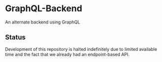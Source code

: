 # GraphQL-Backend
An alternate backend using GraphQL

## Status
Development of this repository is halted indefinitely due to limited available time and the fact that we already had an endpoint-based API.
